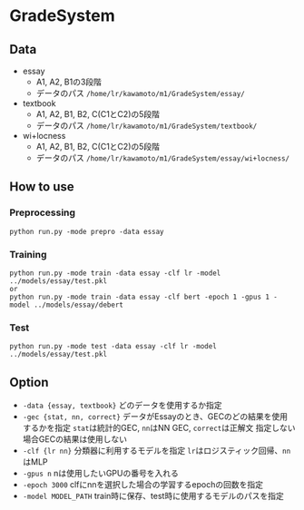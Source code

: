 # GradeSystem

## Data
- essay
    - A1, A2, B1の3段階
    - データのパス
      `/home/lr/kawamoto/m1/GradeSystem/essay/`
- textbook
    - A1, A2, B1, B2, C(C1とC2)の5段階
    - データのパス
    `/home/lr/kawamoto/m1/GradeSystem/textbook/`
- wi+locness
    - A1, A2, B1, B2, C(C1とC2)の5段階
    - データのパス
    `/home/lr/kawamoto/m1/GradeSystem/essay/wi+locness/`

## How to use

### Preprocessing
```
python run.py -mode prepro -data essay
```

### Training
```
python run.py -mode train -data essay -clf lr -model ../models/essay/test.pkl
or
python run.py -mode train -data essay -clf bert -epoch 1 -gpus 1 -model ../models/essay/debert
```

### Test
```
python run.py -mode test -data essay -clf lr -model ../models/essay/test.pkl
```

## Option

- `-data {essay, textbook}`
どのデータを使用するか指定
- `-gec {stat, nn, correct}`
データがEssayのとき、GECのどの結果を使用するかを指定
`stat`は統計的GEC, `nn`はNN GEC, `correct`は正解文
指定しない場合GECの結果は使用しない
- `-clf {lr nn}`
分類器に利用するモデルを指定
`lr`はロジスティック回帰、`nn`はMLP
- `-gpus n`
nは使用したいGPUの番号を入れる
- `-epoch 3000`
clfにnnを選択した場合の学習するepochの回数を指定
- `-model MODEL_PATH`
train時に保存、test時に使用するモデルのパスを指定